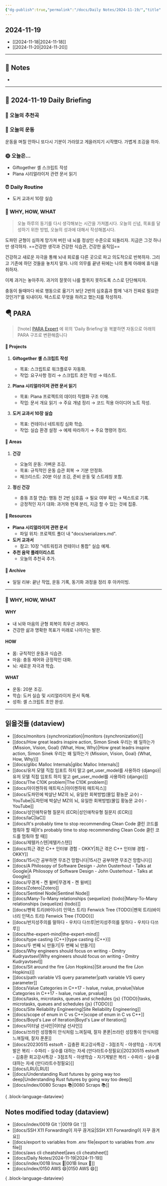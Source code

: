 ```yaml
---
{"dg-publish":true,"permalink":"/docs/Daily Notes/2024-11-19/","title":"2024-11-19","tags":[" DailyNote "]}
---
```



## 2024-11-19

- [[2024-11-18\|2024-11-18]] 
- [[2024-11-20\|2024-11-20]]

---

## 📝 Notes

- 


---

## 📅 2024-11-19 Daily Briefing

### 🎵 오늘의 추천곡

### 🏃 오늘의 운동

운동을 며칠 안하니 또다시 기분이 가라앉고 게을러지기 시작했다. 가볍게 조깅을 하자.

### 🌞 오늘은...

- Giftogether 셸 스크립트 작성
- Plana 시리얼라이저 관련 문서 읽기

### ⏰ Daily Routine

- 도커 교과서 10장 실습

### 🚀 WHY, HOW, WHAT

> 오늘 하루의 동기를 다시 생각해보는 시간을 가져봅시다. 오늘의 신념, 목표를 달성하기 위한 방법, 오늘의 성과에 대해서 작성해봅시다.

도파민 균형이 심하게 망가져 버린 내 뇌를 정상인 수준으로 되돌리자. 지금은 그것 하나만 생각하자. ==건강한 생각과 건강한 식습관, 건강한 움직임== 

건강하고 새로운 자극을 통해 뇌내 회로를 다른 곳으로 파고 의도적으로 반복하자. 그리고 기존에 하던 것들을 놓치지 말자. 나의 의무를 끝낸 뒤에는 나의 통제 아래에 휴식을 취하자. 

이제 과거는 놓아주자. 과거의 잘못이 나를 할퀴지 못하도록 스스로 단단해지자.

충동이 들때마다 바로 행동으로 옮기기 보단 2번의 심호흡과 함께 '내가 진짜로 필요한 것인가?'를 되내이자. 텍스트로 무엇을 하려고 했는지를 작성하자.

##  🪂 PARA

> [!note] [PARA Expert](https://chatgpt.com/g/g-46Xrh4MXk-para-expert) 에 위의 'Daily Briefing'을 복붙하면 자동으로 아래의 PARA 구조로 변환해줍니다

#### 📂 Projects

1. **Giftogether 셸 스크립트 작성**  
   - 목표: 스크립트로 워크플로우 자동화.  
   - 작업: 요구사항 정리 → 스크립트 초안 작성 → 테스트.

2. **Plana 시리얼라이저 관련 문서 읽기**  
   - 목표: Plana 프로젝트의 데이터 직렬화 구조 이해.  
   - 작업: 문서 개요 읽기 → 주요 개념 정리 → 코드 적용 아이디어 노트 작성.

3. **도커 교과서 10장 실습**  
   - 목표: 컨테이너 네트워킹 심화 학습.  
   - 작업: 실습 환경 설정 → 예제 따라하기 → 주요 명령어 정리.

#### 📂 Areas

1. **건강**  
   - 오늘의 운동: 가벼운 조깅.  
   - 목표: 규칙적인 운동 습관 회복 → 기분 안정화.  
   - 체크리스트: 20분 이상 조깅, 준비 운동 및 스트레칭 포함.

2. **정신 건강**  
   - 충동 조절 연습: 행동 전 2번 심호흡 → 필요 여부 확인 → 텍스트로 기록.  
   - 긍정적인 자기 대화: 과거와 현재 분리, 지금 할 수 있는 것에 집중.  

#### 📂 Resources

- **Plana 시리얼라이저 관련 문서**  
  - 파일 위치: 프로젝트 폴더 내 "docs/serializers.md".  
- **도커 교과서**  
  - 참고: 10장 "네트워킹과 컨테이너 통합" 실습 예제.  
- **추천 음악 플레이리스트**  
  - 오늘의 추천곡 추가.

#### 📂 Archive

- 일일 리뷰: 끝난 작업, 운동 기록, 동기화 과정을 정리 후 아카이빙.  

---

### 🚀 WHY, HOW, WHAT

#### WHY  

- 내 뇌와 마음의 균형 회복이 최우선 과제다.  
- 건강한 삶과 명확한 목표가 미래로 나아가는 발판.

#### HOW  

- 몸: 규칙적인 운동과 식습관.  
- 마음: 충동 제어와 긍정적인 대화.  
- 뇌: 새로운 자극과 학습.

#### WHAT  

- 운동: 20분 조깅.  
- 학습: 도커 실습 및 시리얼라이저 문서 독해.  
- 성취: 셸 스크립트 초안 완성.  


---

## 읽을것들 (dataview)

- [[docs/monitors {synchronization}\|monitors {synchronization}]]
- [[docs/How great leadrs inspire action, Simon Sinek 우리는 왜 일하는가 {Mission, Vision, Goal} {What, How, Why}\|How great leadrs inspire action, Simon Sinek 우리는 왜 일하는가 {Mission, Vision, Goal} {What, How, Why}]]
- [[docs/glibc Malloc Internals\|glibc Malloc Internals]]
- [[docs/유저 모델 직접 임포트 하지 말고 get_user_model를 사용하라 {django}\|유저 모델 직접 임포트 하지 말고 get_user_model를 사용하라 {django}]]
- [[docs/The C10K problem\|The C10K problem]]
- [[docs/아이젠하워 매트릭스\|아이젠하워 매트릭스]]
- [[docs/도파민에 박살난 MZ의 뇌, 유일한 회복방법(몰입 황농문 교수) - YouTube\|도파민에 박살난 MZ의 뇌, 유일한 회복방법(몰입 황농문 교수) - YouTube]]
- [[docs/성인애착유형 질문지 (ECR)\|성인애착유형 질문지 (ECR)]]
- [[docs/IaC\|IaC]]
- [[docs/It's probably time to stop recommending Clean Code 클린 코드를 멈춰야 할 때\|It's probably time to stop recommending Clean Code 클린 코드를 멈춰야 할 때]]
- [[docs/제텔카스텐\|제텔카스텐]]
- [[docs/최근 겪은 C++ 인터뷰 경험 - OKKY\|최근 겪은 C++ 인터뷰 경험 - OKKY]]
- [[docs/15시간 공부하면 무조건 망합니다\|15시간 공부하면 무조건 망합니다]]
- [[docs/A Philosopy of Software Design - John Ousterhout - Talks at Google\|A Philosopy of Software Design - John Ousterhout - Talks at Google]]
- [[docs/무경계 - 켄 윌버\|무경계 - 켄 윌버]]
- [[docs/Zotero\|Zotero]]
- [[docs/Sentinel Node\|Sentinel Node]]
- [[docs/Many-To-Many relationships {sequelize} {todo}\|Many-To-Many relationships {sequelize} {todo}]]
- [[docs/펜윅 트리(바이너리 인덱스 트리) Fenwick Tree {TODO}\|펜윅 트리(바이너리 인덱스 트리) Fenwick Tree {TODO}]]
- [[docs/반지성주의를 말하다 - 우치다 다쓰루\|반지성주의를 말하다 - 우치다 다쓰루]]
- [[docs/the-expert-mind\|the-expert-mind]]
- [[docs/type casting {C++}\|type casting {C++}]]
- [[docs/두 번째 뇌 만들기\|두 번째 뇌 만들기]]
- [[docs/Why engineers should focus on writing - Dmitry Kudryavtsevl\|Why engineers should focus on writing - Dmitry Kudryavtsevl]]
- [[docs/Sit around the fire {Jon Hopkins}\|Sit around the fire {Jon Hopkins}]]
- [[docs/path variable VS query parameter\|path variable VS query parameter]]
- [[docs/Value Categories in C++17 - lvalue, rvalue, prvalue\|Value Categories in C++17 - lvalue, rvalue, prvalue]]
- [[docs/tasks, microtasks, queues and schedules {js} {TODO}\|tasks, microtasks, queues and schedules {js} {TODO}]]
- [[docs/Site Reliability Engineering\|Site Reliability Engineering]]
- [[docs/scope of enum in C vs C++\|scope of enum in C vs C++]]
- [[docs/Boyd's Law of Iteration\|Boyd's Law of Iteration]]
- [[docs/이터널 선샤인\|이터널 선샤인]]
- [[docs/쓰라린 성장통이 안식처럼 느껴질때, 잘자 푼푼\|쓰라린 성장통이 안식처럼 느껴질때, 잘자 푼푼]]
- [[docs/20230515 estsoft - 김충환 회고강사특강 - 3점조직 - 야생학습 - 자기계발은 복리 - 수파리 - 실수를 대하는 자세 {만다라트수정필요}\|20230515 estsoft - 김충환 회고강사특강 - 3점조직 - 야생학습 - 자기계발은 복리 - 수파리 - 실수를 대하는 자세 {만다라트수정필요}]]
- [[docs/LRU\|LRU]]
- [[docs/Understanding Rust futures by going way too deep\|Understanding Rust futures by going way too deep]]
- [[docs/index/0080 Scraps 📚\|0080 Scraps 📚]]

{ .block-language-dataview}

## Notes modified today (dataview)

- [[docs/index/0019 Git ᛘ\|0019 Git ᛘ]]
- [[docs/SSH X11 Forwarding이 자꾸 끊겨요\|SSH X11 Forwarding이 자꾸 끊겨요]]
- [[docs/export to variables from .env file\|export to variables from .env file]]
- [[docs/aws cli cheatsheet\|aws cli cheatsheet]]
- [[docs/Daily Notes/2024-11-19\|2024-11-19]]
- [[docs/index/001B linux 🐧\|001B linux 🐧]]
- [[docs/index/0150 AWS 😄\|0150 AWS 😄]]

{ .block-language-dataview}
